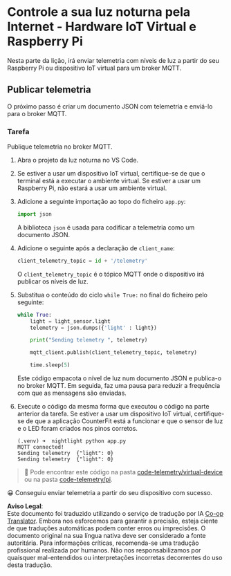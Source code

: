 <!--
CO_OP_TRANSLATOR_METADATA:
{
  "original_hash": "1226517aae5f5b6f904434670394c688",
  "translation_date": "2025-08-25T21:54:38+00:00",
  "source_file": "1-getting-started/lessons/4-connect-internet/single-board-computer-telemetry.md",
  "language_code": "pt"
}
-->
# Controle a sua luz noturna pela Internet - Hardware IoT Virtual e Raspberry Pi

Nesta parte da lição, irá enviar telemetria com níveis de luz a partir do seu Raspberry Pi ou dispositivo IoT virtual para um broker MQTT.

## Publicar telemetria

O próximo passo é criar um documento JSON com telemetria e enviá-lo para o broker MQTT.

### Tarefa

Publique telemetria no broker MQTT.

1. Abra o projeto da luz noturna no VS Code.

1. Se estiver a usar um dispositivo IoT virtual, certifique-se de que o terminal está a executar o ambiente virtual. Se estiver a usar um Raspberry Pi, não estará a usar um ambiente virtual.

1. Adicione a seguinte importação ao topo do ficheiro `app.py`:

    ```python
    import json
    ```

    A biblioteca `json` é usada para codificar a telemetria como um documento JSON.

1. Adicione o seguinte após a declaração de `client_name`:

    ```python
    client_telemetry_topic = id + '/telemetry'
    ```

    O `client_telemetry_topic` é o tópico MQTT onde o dispositivo irá publicar os níveis de luz.

1. Substitua o conteúdo do ciclo `while True:` no final do ficheiro pelo seguinte:

    ```python
    while True:
        light = light_sensor.light
        telemetry = json.dumps({'light' : light})

        print("Sending telemetry ", telemetry)
    
        mqtt_client.publish(client_telemetry_topic, telemetry)
    
        time.sleep(5)
    ```

    Este código empacota o nível de luz num documento JSON e publica-o no broker MQTT. Em seguida, faz uma pausa para reduzir a frequência com que as mensagens são enviadas.

1. Execute o código da mesma forma que executou o código na parte anterior da tarefa. Se estiver a usar um dispositivo IoT virtual, certifique-se de que a aplicação CounterFit está a funcionar e que o sensor de luz e o LED foram criados nos pinos corretos.

    ```output
    (.venv) ➜  nightlight python app.py 
    MQTT connected!
    Sending telemetry  {"light": 0}
    Sending telemetry  {"light": 0}
    ```

> 💁 Pode encontrar este código na pasta [code-telemetry/virtual-device](../../../../../1-getting-started/lessons/4-connect-internet/code-telemetry/virtual-device) ou na pasta [code-telemetry/pi](../../../../../1-getting-started/lessons/4-connect-internet/code-telemetry/pi).

😀 Conseguiu enviar telemetria a partir do seu dispositivo com sucesso.

**Aviso Legal**:  
Este documento foi traduzido utilizando o serviço de tradução por IA [Co-op Translator](https://github.com/Azure/co-op-translator). Embora nos esforcemos para garantir a precisão, esteja ciente de que traduções automáticas podem conter erros ou imprecisões. O documento original na sua língua nativa deve ser considerado a fonte autoritária. Para informações críticas, recomenda-se uma tradução profissional realizada por humanos. Não nos responsabilizamos por quaisquer mal-entendidos ou interpretações incorretas decorrentes do uso desta tradução.